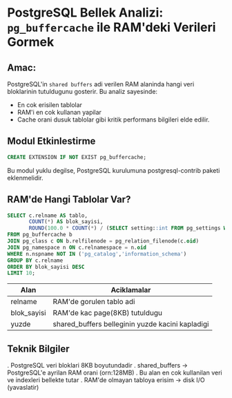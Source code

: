 # PostgreSQL Bellek Analizi: `pg_buffercache` ile RAM'deki Verileri Gormek

## Amac:
PostgreSQL'in `shared buffers` adi verilen RAM alaninda hangi veri bloklarinin tutuldugunu gosterir.
Bu analiz sayesinde:
- En cok erisilen tablolar
- RAM'i en cok kullanan yapilar
- Cache orani dusuk tablolar
gibi kritik performans bilgileri elde edilir.


## Modul Etkinlestirme
```sql
CREATE EXTENSION IF NOT EXIST pg_buffercache;
```
Bu modul yuklu degilse, PostgreSQL kurulumuna postgresql-contrib paketi eklenmelidir.

## RAM'de Hangi Tablolar Var?
```sql
SELECT c.relname AS tablo,
       COUNT(*) AS blok_sayisi,
       ROUND(100.0 * COUNT(*) / (SELECT setting::int FROM pg_settings WHERE name = 'shared_buffers'),2) AS yuzde
FROM pg_buffercache b
JOIN pg_class c ON b.relfilenode = pg_relation_filenode(c.oid)
JOIN pg_namespace n ON c.relnamespace = n.oid
WHERE n.nspname NOT IN ('pg_catalog','information_schema')
GROUP BY c.relname
ORDER BY blok_sayisi DESC
LIMIT 10;
```
| Alan        | Aciklamalar                                      |
|-------------|--------------------------------------------------|
| relname     | RAM'de gorulen tablo adi                         |
| blok_sayisi | RAM'de kac page(8KB) tutuldugu                   |
| yuzde       | shared_buffers belleginin yuzde kacini kapladigi |


## Teknik Bilgiler
. PostgreSQL veri bloklari 8KB boyutundadir
. shared_buffers -> PostgreSQL'e ayrilan RAM orani (orn:128MB)
. Bu alan en cok kullanilan veri ve indexleri bellekte tutar
. RAM'de olmayan tabloya erisim -> disk I/O (yavaslatir)







